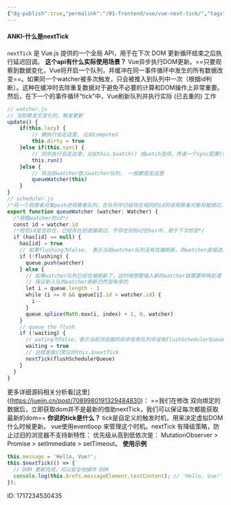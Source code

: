 ```yaml
---
{"dg-publish":true,"permalink":"/01-frontend/vue/vue-next-tick/","tags":["vue","frontend"],"created":"2024-10-24T10:45:47.000+08:00","updated":"2024-12-02T15:05:14.328+08:00"}
---
```


#### ANKI-什么是nextTick
`nextTick` 是 Vue.js 提供的一个全局 API，用于在下次 DOM 更新循环结束之后执行延迟回调。
**这个api有什么实际使用场景？**
Vue异步执行DOM更新。==只要观察到数据变化，Vue将开启一个队列，并缓冲在同一事件循环中发生的所有数据改变==。如果同一个watcher被多次触发，只会被推入到队列中一次（根据id判断）。这种在缓冲时去除重复数据对于避免不必要的计算和DOM操作上非常重要。然后，在下一个的事件循环“tick”中，Vue刷新队列并执行实际 (已去重的) 工作
```js
// watcher.js
// 当依赖发生变化时，触发更新
update() {
	if(this.lazy) {
		// 懒执行会走这里, 比如computed
		this.dirty = true
	}else if(this.sync) {
	    // 同步执行会走这里，比如this.$watch() 或watch选项，传递一个sync配置{sync: true}
	    this.run()
	}else {
		// 将当前watcher放入watcher队列， 一般都是走这里
	    queueWatcher(this)
    }
}
// scheduler.js
/*将一个观察者对象push进观察者队列，在队列中已经存在相同的id则该观察者对象将被跳过，除非它是在队列被刷新时推送*/
export function queueWatcher (watcher: Watcher) {
  /*获取watcher的id*/
  const id = watcher.id
  /*检验id是否存在，已经存在则直接跳过，不存在则标记在has中，用于下次检验*/
  if (has[id] == null) {
    has[id] = true
    // 如果flushing为false， 表示当前watcher队列没有在被刷新，则watcher直接进入队列
    if (!flushing) {
      queue.push(watcher)
    } else {
      // 如果watcher队列已经在被刷新了，这时候想要插入新的watcher就需要特殊处理
      // 保证新入队的watcher刷新仍然是有序的
      let i = queue.length - 1
      while (i >= 0 && queue[i].id > watcher.id) {
        i--
      }
      queue.splice(Math.max(i, index) + 1, 0, watcher)
    }
    // queue the flush
    if (!waiting) {
      // wating为false，表示当前浏览器的异步任务队列中没有flushSchedulerQueue函数
      waiting = true
      // 这就是我们常见的this.$nextTick
      nextTick(flushSchedulerQueue)
    }
  }
}
```
更多详细源码相关分析看[这里]((https://juejin.cn/post/7089980191329484830)：
==我们在修改 双向绑定的数据后，立即获取dom并不是最新的借助nextTick，我们可以保证每次都能获取最新的dom==
**你说的tick是什么？**
tick是自定义的触发时机，用来决定虚拟DOM什么时候更新。
vue使用eventloop 来管理这个时机。nextTick 有降级策略，防止过旧的浏览器不支持新特性：
优先级从高到低依次是： MutationObserver >  Promise > setImmediate > setTimeout。
**使用示例**
```javascript
this.message = 'Hello, Vue!';
this.$nextTick(() => {
  // DOM 更新完成，可以安全地操作 DOM
  console.log(this.$refs.messageElement.textContent); // 'Hello, Vue!'
});
```
ID: 1717234530435

